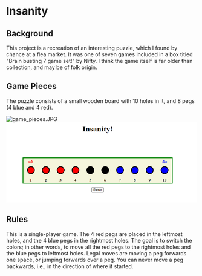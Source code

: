 # Insanity

## Background
This project is a recreation of an interesting puzzle, which I found by chance at a flea market. It was one of seven games included in a box titled "Brain busting 7 game set!" by Nifty. I think the game itself is far older than collection, and may be of folk origin.

## Game Pieces
The puzzle consists of a small wooden board with 10 holes in it, and 8 pegs (4 blue and 4 red).

<img src="images/game_pieces.JPG" alt="game_pieces.JPG" width="600"/>

<img src="images/Web_Screenshot.PNG" alt="web_screenshot.PNG" width="600"/>

## Rules
This is a single-player game. The 4 red pegs are placed in the leftmost holes, and the 4 blue pegs in the rightmost holes. 
The goal is to switch the colors; in other words, to move all the red pegs to the rightmost holes and the blue pegs to leftmost holes.
Legal moves are moving a peg forwards one space, or jumping forwards over a peg. You can never move a peg backwards, i.e., in the direction of where it started.
